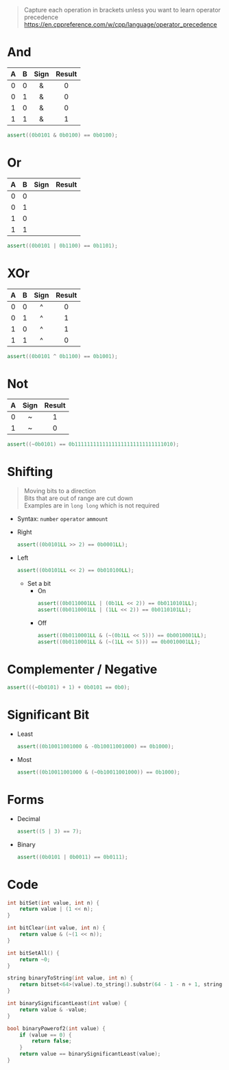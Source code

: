 > Capture each operation in brackets unless you want to learn operator precedence  
> https://en.cppreference.com/w/cpp/language/operator_precedence  

# And
|   A   |   B   | Sign  | Result |
| :---: | :---: | :---: | :----: |
|   0   |   0   |   &   |   0    |
|   0   |   1   |   &   |   0    |
|   1   |   0   |   &   |   0    |
|   1   |   1   |   &   |   1    |

```c++
assert((0b0101 & 0b0100) == 0b0100);
```

# Or
|   A   |   B   | Sign  | Result |
| :---: | :---: | :---: | :----: |
|   0   |   0   |   |   |   0    |
|   0   |   1   |   |   |   1    |
|   1   |   0   |   |   |   1    |
|   1   |   1   |   |   |   1    |

```c++
assert((0b0101 | 0b1100) == 0b1101);
```

# XOr
|   A   |   B   | Sign  | Result |
| :---: | :---: | :---: | :----: |
|   0   |   0   |   ^   |   0    |
|   0   |   1   |   ^   |   1    |
|   1   |   0   |   ^   |   1    |
|   1   |   1   |   ^   |   0    |

```c++
assert((0b0101 ^ 0b1100) == 0b1001);
```

# Not
|   A   | Sign  | Result |
| :---: | :---: | :----: |
|   0   |   ~   |   1    |
|   1   |   ~   |   0    |

```c++
assert((~0b0101) == 0b11111111111111111111111111111010);
```

# Shifting
> Moving bits to a direction  
> Bits that are out of range are cut down  
> Examples are in `long long` which is not required  

- Syntax: `number` `operator` `ammount`

- Right
	```c++
	assert((0b0101LL >> 2) == 0b0001LL);
	```

- Left
	```c++
	assert((0b0101LL << 2) == 0b010100LL);
	```
	- Set a bit
		- On
			```c++
			assert((0b0110001LL | (0b1LL << 2)) == 0b0110101LL);
			assert((0b0110001LL | (1LL << 2)) == 0b0110101LL);
			```
		- Off
			```c++
			assert((0b0110001LL & (~(0b1LL << 5))) == 0b0010001LL);
			assert((0b0110001LL & (~(1LL << 5))) == 0b0010001LL);
			```

# Complementer / Negative
```c++
assert(((~0b0101) + 1) + 0b0101 == 0b0);
```

# Significant Bit
- Least
	```c++
	assert((0b10011001000 & -0b10011001000) == 0b1000);
	```
- Most
	```c++
	assert((0b10011001000 & (~0b10011001000)) == 0b1000);
	```

# Forms
- Decimal
	```c++
	assert((5 | 3) == 7);
	```
- Binary
	```c++
	assert((0b0101 | 0b0011) == 0b0111);
	```

# Code
```c++
int bitSet(int value, int n) {
	return value | (1 << n);
}

int bitClear(int value, int n) {
	return value & (~(1 << n));
}

int bitSetAll() {
	return ~0;
}

string binaryToString(int value, int n) {
	return bitset<64>(value).to_string().substr(64 - 1 - n + 1, string::npos);
}

int binarySignificantLeast(int value) {
	return value & -value;
}

bool binaryPowerof2(int value) {
	if (value == 0) {
		return false;
	}
	return value == binarySignificantLeast(value);
}
```